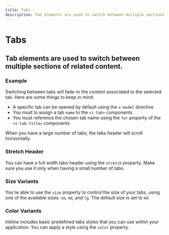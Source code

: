 ```yaml
---
title: Tabs
description: Tab elements are used to switch between multiple sections of related content. 
---
```


<script setup>
import * as examples from '../../../examples/components/tabs'
</script>

# Tabs
## Tab elements are used to switch between multiple sections of related content. 

### Example
Switching between tabs will fade-in the content associated to the selected tab. Here are some things to keep in mind:
- A specific tab can be opened by default using the `v-model` directive
- You must to assign a tab `name` to the `<i-tab>` components
- You must reference the chosen tab name using the `for` property of the `<i-tab-title>` components

<example :component="examples.ITabsBasicExample" :html="examples.ITabsBasicExampleHTML" :js="examples.ITabsBasicExampleJS"></example>

When you have a large number of tabs, the tabs header will scroll horizontally.

### Stretch Header
You can have a full width tabs header using the `stretch` property. Make sure you use it only when having a small number of tabs.

<example :component="examples.ITabsStretchExample" :html="examples.ITabsStretchExampleHTML" :js="examples.ITabsStretchExampleJS"></example>

### Size Variants
You're able to use the `size` property to control the size of your tabs, using one of the available sizes: `sm`, `md`, and `lg`. 
The default size is set to `md`.

<example :component="examples.ITabsSizeVariantsExample" :html="examples.ITabsSizeVariantsExampleHTML" :js="examples.ITabsSizeVariantsExampleJS"></example>

### Color Variants
Inkline includes basic predefined tabs styles that you can use within your application. You can apply a style using the `color` property.

<example :component="examples.ITabsColorVariantsExample" :html="examples.ITabsColorVariantsExampleHTML" :js="examples.ITabsColorVariantsExampleJS"></example>
